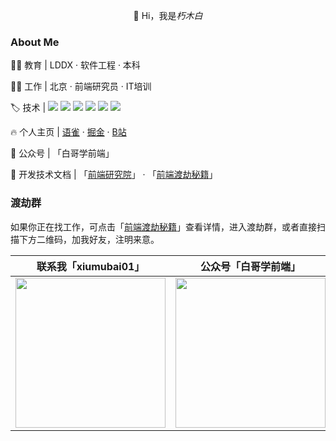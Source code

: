 <p align="center">👋 Hi，我是<i>朽木白</i></p>


### About Me

👨‍🎓 教育 |  LDDX · 软件工程 · 本科

👨‍💻 工作 |  北京 · 前端研究员 · IT培训

<p>
  🏷️ 技术 |  
  <img src="https://img.shields.io/badge/JavaScript-blue.svg?style=plasticr" /> 
  <img src="https://img.shields.io/badge/TypeScript-blue.svg?style=plasticr" /> 
  <img src="https://img.shields.io/badge/React-blue.svg?style=plasticr" /> 
  <img src="https://img.shields.io/badge/Vue-blue.svg?style=plasticr" /> 
  <img src="https://img.shields.io/badge/Node-blue.svg?style=plasticr" /> 
  <img src="https://img.shields.io/badge/Nest-blue.svg?style=plasticr" /> 
</p> 

<p>
  🔥 个人主页 | 
  <a href="https://www.yuque.com/xiumubai" target="_black">语雀</a>
  ·
  <a href="https://juejin.cn/user/430664288573789/posts" target="_black">掘金</a>
  ·
  <a href="https://space.bilibili.com/511605498?spm_id_from=333.337.search-card.all.click" target="_black">B站</a>
</p>

💫 公众号 | 「白哥学前端」

<p>
  📖 开发技术文档 | 
  「<a href="https://www.yuque.com/xiumubai/fe">前端研究院</a>」
  ·
  「<a href="https://www.yuque.com/xiumubai/doc">前端渡劫秘籍</a>」
</p>

### 渡劫群
如果你正在找工作，可点击「<a href="https://www.yuque.com/xiumubai/doc">前端渡劫秘籍</a>」查看详情，进入渡劫群，或者直接扫描下方二维码，加我好友，注明来意。

| 联系我「xiumubai01」  | 公众号「白哥学前端」  |
| --- | --- |
| <img src="https://files.mdnice.com/user/15628/9c4b3d01-88a7-4866-877b-35f89eeaa552.jpg" width="240px"  height="240px"/> | <img src="https://files.mdnice.com/user/15628/acdb13f6-8613-4451-b80e-c1f5df98f2ea.png" width="240px"  height="240px"/>

<!--

### My Project

| name  | description  | home  | 
| --- | --- | --- |
| [Interview](https://github.com/xiumubai/interview-doc) | 前端面试题 | [https://interview-doc.vercel.app/](https://interview-doc.vercel.app/)  |
| [Vivace-UI](https://github.com/xiumubai/vivace-ui) | 使用vite+vue3搭建的UI组件库 | [https://vivace-admin.vercel.app/](https://vivace-admin.vercel.app/)  |  <img src="https://img.shields.io/github/stars/xiumubai/vivace-ui"/>   |
| [Vivace-tool](https://github.com/xiumubai/vivace-tool) | 常用工具库函数集合 | [https://vivace-tool.vercel.app/](https://vivace-tool.vercel.app/)  | 
| [glwk-app](https://github.com/xiumubai/glwk-app) | 谷粒微课小程序（uni-app-cli版） | [https://github.com/xiumubai/glwk-app](https://github.com/xiumubai/glwk-app)  |  
| [guigu-flower-mall](https://github.com/xiumubai/guigu-flower-mall) | 幕尚花坊小程序（原生版） | [https://github.com/xiumubai/guigu-flower-mall](https://github.com/xiumubai/guigu-flower-mall)  |  
| [guigu-shp-mall-mp](https://github.com/xiumubai/guigu-shp-mall-mp) | 尚品汇微信小程序（原生版） | [https://github.com/xiumubai/guigu-shp-mall-mp](https://github.com/xiumubai/guigu-shp-mall-mp) 
| [listen-to-books](https://gitee.com/xiumubai/listen-to-books) | 硅谷听书小程序（uni-app版本） | [https://gitee.com/xiumubai/listen-to-books](https://gitee.com/xiumubai/listen-to-books) 
| [guigu-sph-mall-admin](https://github.com/xiumubai/guigu-sph-mall-admin) | 尚品汇后台管理系统（vue3版本） | [https://github.com/xiumubai/guigu-sph-mall-admin](https://github.com/xiumubai/guigu-sph-mall-admin) 
| [gshop-vue3-client](https://github.com/xiumubai/gshop-vue3-client) | 尚品汇PC端（vue3版本） | [https://github.com/xiumubai/gshop-vue3-client](https://github.com/xiumubai/gshop-vue3-client)
| [syt-vue3](https://github.com/xiumubai/syt-vue3) | 尚医通PC客户端（vue3） | [https://github.com/xiumubai/syt-vue3](https://github.com/xiumubai/syt-vue3)
| [syt-admin-vue3](https://github.com/xiumubai/syt-admin-vue3) | 尚医通后台管理系统(vue3) | [https://github.com/xiumubai/syt-admin-vue3](https://github.com/xiumubai/syt-admin-vue3) 
| [syt-react](https://gitee.com/guigu-fe/syt-react) | 尚医通PC客户端（react18） | [https://gitee.com/guigu-fe/syt-react](https://gitee.com/guigu-fe/syt-react)
| [syt-admin-react](https://github.com/xiumubai/syt-admin-react) | 尚医通后台管理系统(react18) | [https://github.com/xiumubai/syt-admin-react](https://github.com/xiumubai/syt-admin-react)
| [live-vue3-admin](https://github.com/xiumubai/live-vue3-admin) | 视频直播后台管理系统(vue3) | [https://github.com/xiumubai/live-vue3-admin](https://github.com/xiumubai/live-vue3-admin)

-->



<!--[![xiumubai github stats](https://github-readme-stats.vercel.app/api?username=xiumubai&show_icons=true)](https://github.com/anuraghazra/github-readme-stats)-->

<!-- <img src="https://github-readme-stats.vercel.app/api/top-langs/?username=xiumubai&theme=radical"> -->





